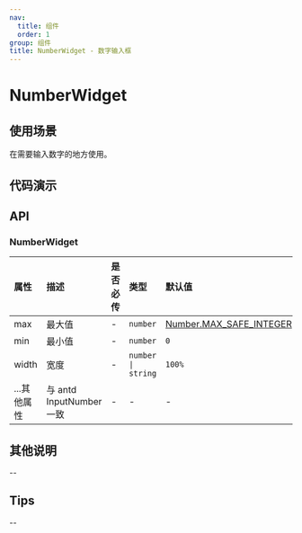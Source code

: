 ```yaml
---
nav:
  title: 组件
  order: 1
group: 组件
title: NumberWidget - 数字输入框
---
```


# NumberWidget

## 使用场景

在需要输入数字的地方使用。

## 代码演示

<code src='./demo/InputNumber/NumberWidget' title='使用'></code>

## API

### NumberWidget

| 属性        | 描述                     | 是否必传 | 类型               | 默认值                                                                                                                              |
| :---------- | :----------------------- | :------- | :----------------- | :---------------------------------------------------------------------------------------------------------------------------------- |
| max         | 最大值                   | -        | `number`           | [Number.MAX_SAFE_INTEGER](https://developer.mozilla.org/zh-CN/docs/Web/JavaScript/Reference/Global_Objects/Number/MAX_SAFE_INTEGER) |
| min         | 最小值                   | -        | `number`           | `0`                                                                                                                                 |
| width       | 宽度                     | -        | `number \| string` | `100%`                                                                                                                              |
| ...其他属性 | 与 antd InputNumber 一致 | -        | -                  | -                                                                                                                                   |

## 其他说明

--

## Tips

--

